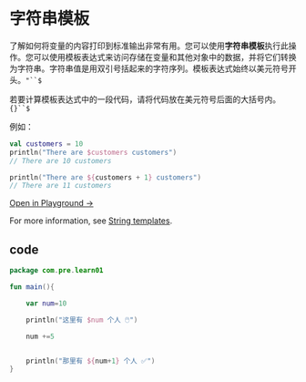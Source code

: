 # 字符串模板

了解如何将变量的内容打印到标准输出非常有用。您可以使用**字符串模板**执行此操作。您可以使用模板表达式来访问存储在变量和其他对象中的数据，并将它们转换为字符串。字符串值是用双引号括起来的字符序列。模板表达式始终以美元符号开头。`"``$`

若要计算模板表达式中的一段代码，请将代码放在美元符号后面的大括号内。`{}``$`

例如：

```kotlin
val customers = 10
println("There are $customers customers")
// There are 10 customers

println("There are ${customers + 1} customers")
// There are 11 customers
```

[Open in Playground →](https://play.kotlinlang.org/editor/v1/N4Igxg9gJgpiBcIBmBXAdgAgLYEMCWaAFAJQbAYA6aVGtGAbjgDYZgoDOALhFjAE7sMAXgwBGAAw06ABz4FOTIhRAAVABb8YGHHy0ASNlx79Bh7rwHLiU2gHpbGdZu26x41h3MmblTDLloCkqqGq46%2BsBmxgIYANRiAL4eRhbsVj72jqFa4WKiyV6W1GgJIAA0IJw6AOYwnAAKTDicSBB8WAggAFY4jOXgPNJ4TPwAaiZ4EGidogB0AJyzAEziIAlAA%3D)



For more information, see [String templates](https://kotlinlang.org/docs/strings.html).

## code



```kotlin
package com.pre.learn01

fun main(){

    var num=10

    println("这里有 $num 个人 🖱️")

    num +=5


    println("那里有 ${num+1} 个人 ✅")
}
```